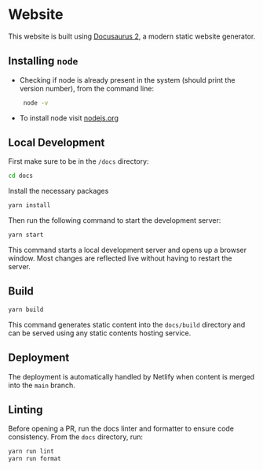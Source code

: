 # Website

This website is built using [Docusaurus 2](https://docusaurus.io/), a modern static website generator.

## Installing `node`

- Checking if node is already present in the system (should print the version number), from the command line:

  ```bash
   node -v
  ```

- To install node visit [nodejs.org](https://nodejs.org/en/download/)

## Local Development

First make sure to be in the `/docs` directory:

```bash
cd docs
```

Install the necessary packages

```bash
yarn install
```

Then run the following command to start the development server:

```bash
yarn start
```

This command starts a local development server and opens up a browser window.
Most changes are reflected live without having to restart the server.

## Build

```bash
yarn build
```

This command generates static content into the `docs/build` directory and can be served using any static contents hosting service.

## Deployment

The deployment is automatically handled by Netlify when content is merged into the `main` branch.

## Linting

Before opening a PR, run the docs linter and formatter to ensure code consistency. From the `docs` directory, run:

```bash
yarn run lint
yarn run format
```
